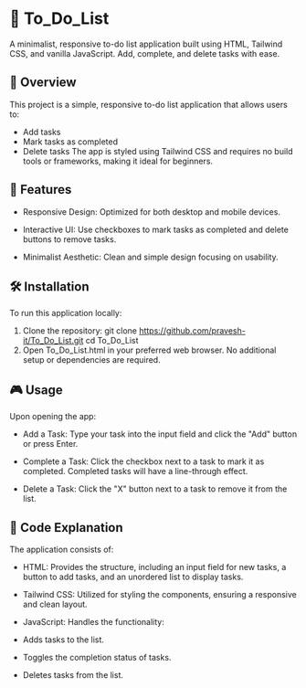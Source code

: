 # 📝 To_Do_List
A minimalist, responsive to-do list application built using HTML, Tailwind CSS, and vanilla JavaScript. Add, complete, and delete tasks with ease.

## 🧠 Overview
This project is a simple, responsive to-do list application that allows users to:
- Add tasks
- Mark tasks as completed
- Delete tasks
The app is styled using Tailwind CSS and requires no build tools or frameworks, making it ideal for beginners.

## 🚀 Features
- Responsive Design: Optimized for both desktop and mobile devices.

- Interactive UI: Use checkboxes to mark tasks as completed and delete buttons to remove tasks.

- Minimalist Aesthetic: Clean and simple design focusing on usability.

## 🛠️ Installation
To run this application locally:

1. Clone the repository:
git clone https://github.com/pravesh-it/To_Do_List.git
cd To_Do_List
2. Open To_Do_List.html in your preferred web browser.
No additional setup or dependencies are required.

## 🎮 Usage
Upon opening the app:

- Add a Task: Type your task into the input field and click the "Add" button or press Enter.

- Complete a Task: Click the checkbox next to a task to mark it as completed. Completed tasks will have a line-through effect.

- Delete a Task: Click the "X" button next to a task to remove it from the list.

## 🧩 Code Explanation
The application consists of:

- HTML: Provides the structure, including an input field for new tasks, a button to add tasks, and an unordered list to display tasks.

- Tailwind CSS: Utilized for styling the components, ensuring a responsive and clean layout.

- JavaScript: Handles the functionality:

- Adds tasks to the list.

- Toggles the completion status of tasks.

- Deletes tasks from the list.
